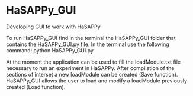 # HaSAPPy_GUI
Developing GUI to work with HaSAPPy

To run HaSAPPy_GUI find in the terminal the HaSAPPy_GUI folder that contains the HaSAPPy_GUI.py file.
In the terminal use the following command:
python HaSAPPy_GUI.py

At the moment the application can be used to fill the loadModule.txt file necessary to run an experiment in HaSAPPy. After compilation of the sections of interset a new loadModule can be created (Save function). HaSAPPy_GUI allows the user to load and modify a loadModule previously created (Load function).
